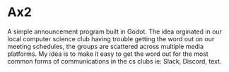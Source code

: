 # Ax2
A simple announcement program built in Godot. The idea orginated in our local computer science club having trouble getting the word out on our meeting schedules, the groups are scattered across multiple media platforms. My idea is to make it easy to get the word out for the most common forms of communications in the cs clubs ie: Slack, Discord, text.